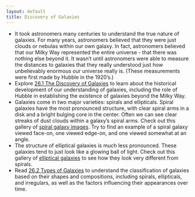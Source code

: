 ```yaml
---
layout: default
title: Discovery of Galaxies
---
```


- It took astronomers many centuries to understand the true nature of galaxies. For many years, astronomers believed that they were just clouds or nebulas within our own galaxy. In fact, astronomers believed that our Milky Way represented the entire universe - that there was nothing else beyond it. It wasn’t until astronomers were able to measure the distances to galaxies that they really understood just how unbelievably enormous our universe really is. (These measurements were first made by Hubble in the 1920’s.) 
- Explore [26.1 The Discovery of Galaxies](https://openstax.org/books/astronomy-2e/pages/26-1-the-discovery-of-galaxies) to learn about the historical development of our understanding of galaxies, including the role of Hubble in establishing the existence of galaxies beyond the Milky Way.
- Galaxies come in two major varieties: spirals and ellipticals. Spiral galaxies have the most pronounced structure, with clear spiral arms in a disk and a bright bulging core in the center. Often we can see clear streaks of dust clouds within a galaxy’s spiral arms. Check out this gallery of [spiral galaxy images](https://www.google.com/search?q=spiral+galaxy+HST&source=lnms&tbm=isch&sa=X&ved=0ahUKEwiq55u_6ZzeAhVj4IMKHe4EBBgQ_AUIDigB&biw=1920&bih=930). Try to find an example of a spiral galaxy viewed face-on, one viewed edge-on, and one viewed somewhat at an angle.
- The structure of elliptical galaxies is much less pronounced. These galaxies tend to just look like a glowing ball of light. Check out this gallery of [elliptical galaxies](https://www.google.com/search?biw=1920&bih=930&tbm=isch&sa=1&ei=ADfPW4gLjb2OBKOmvfgN&q=elliptical+galaxy+HST&oq=elliptical+galaxy+HST&gs_l=img.3...21211.23082..23566...0.0..0.113.855.11j1......0....1..gws-wiz-img.v6k1bF71ZPc) to see how they look very different from spirals.
- Read [26.2 Types of Galaxies](https://openstax.org/books/astronomy-2e/pages/26-2-types-of-galaxies) to understand the classification of galaxies based on their shapes and compositions, including spirals, ellipticals, and irregulars, as well as the factors influencing their appearances over time.
